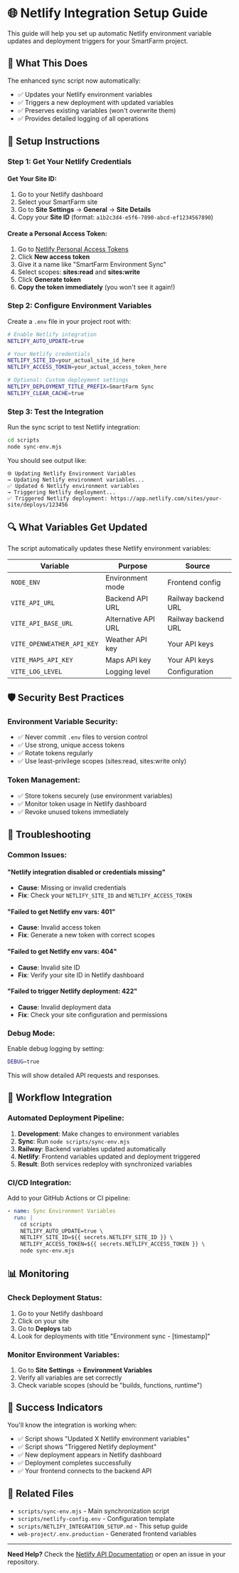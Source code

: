 # 🌐 Netlify Integration Setup Guide

This guide will help you set up automatic Netlify environment variable updates and deployment triggers for your SmartFarm project.

## 🎯 What This Does

The enhanced sync script now automatically:
- ✅ Updates your Netlify environment variables
- ✅ Triggers a new deployment with updated variables
- ✅ Preserves existing variables (won't overwrite them)
- ✅ Provides detailed logging of all operations

## 🔧 Setup Instructions

### Step 1: Get Your Netlify Credentials

#### Get Your Site ID:
1. Go to your Netlify dashboard
2. Select your SmartFarm site
3. Go to **Site Settings** → **General** → **Site Details**
4. Copy your **Site ID** (format: `a1b2c3d4-e5f6-7890-abcd-ef1234567890`)

#### Create a Personal Access Token:
1. Go to [Netlify Personal Access Tokens](https://app.netlify.com/user/applications#personal-access-tokens)
2. Click **New access token**
3. Give it a name like "SmartFarm Environment Sync"
4. Select scopes: **sites:read** and **sites:write**
5. Click **Generate token**
6. **Copy the token immediately** (you won't see it again!)

### Step 2: Configure Environment Variables

Create a `.env` file in your project root with:

```bash
# Enable Netlify integration
NETLIFY_AUTO_UPDATE=true

# Your Netlify credentials
NETLIFY_SITE_ID=your_actual_site_id_here
NETLIFY_ACCESS_TOKEN=your_actual_access_token_here

# Optional: Custom deployment settings
NETLIFY_DEPLOYMENT_TITLE_PREFIX=SmartFarm Sync
NETLIFY_CLEAR_CACHE=true
```

### Step 3: Test the Integration

Run the sync script to test Netlify integration:

```bash
cd scripts
node sync-env.mjs
```

You should see output like:
```
🌐 Updating Netlify Environment Variables
→ Updating Netlify environment variables...
✅ Updated 6 Netlify environment variables
→ Triggering Netlify deployment...
✅ Triggered Netlify deployment: https://app.netlify.com/sites/your-site/deploys/123456
```

## 🔍 What Variables Get Updated

The script automatically updates these Netlify environment variables:

| Variable | Purpose | Source |
|----------|---------|---------|
| `NODE_ENV` | Environment mode | Frontend config |
| `VITE_API_URL` | Backend API URL | Railway backend URL |
| `VITE_API_BASE_URL` | Alternative API URL | Railway backend URL |
| `VITE_OPENWEATHER_API_KEY` | Weather API key | Your API keys |
| `VITE_MAPS_API_KEY` | Maps API key | Your API keys |
| `VITE_LOG_LEVEL` | Logging level | Configuration |

## 🛡️ Security Best Practices

### Environment Variable Security:
- ✅ Never commit `.env` files to version control
- ✅ Use strong, unique access tokens
- ✅ Rotate tokens regularly
- ✅ Use least-privilege scopes (sites:read, sites:write only)

### Token Management:
- ✅ Store tokens securely (use environment variables)
- ✅ Monitor token usage in Netlify dashboard
- ✅ Revoke unused tokens immediately

## 🚨 Troubleshooting

### Common Issues:

#### "Netlify integration disabled or credentials missing"
- **Cause**: Missing or invalid credentials
- **Fix**: Check your `NETLIFY_SITE_ID` and `NETLIFY_ACCESS_TOKEN`

#### "Failed to get Netlify env vars: 401"
- **Cause**: Invalid access token
- **Fix**: Generate a new token with correct scopes

#### "Failed to get Netlify env vars: 404"
- **Cause**: Invalid site ID
- **Fix**: Verify your site ID in Netlify dashboard

#### "Failed to trigger Netlify deployment: 422"
- **Cause**: Invalid deployment data
- **Fix**: Check your site configuration and permissions

### Debug Mode:

Enable debug logging by setting:
```bash
DEBUG=true
```

This will show detailed API requests and responses.

## 🔄 Workflow Integration

### Automated Deployment Pipeline:

1. **Development**: Make changes to environment variables
2. **Sync**: Run `node scripts/sync-env.mjs`
3. **Railway**: Backend variables updated automatically
4. **Netlify**: Frontend variables updated and deployment triggered
5. **Result**: Both services redeploy with synchronized variables

### CI/CD Integration:

Add to your GitHub Actions or CI pipeline:

```yaml
- name: Sync Environment Variables
  run: |
    cd scripts
    NETLIFY_AUTO_UPDATE=true \
    NETLIFY_SITE_ID=${{ secrets.NETLIFY_SITE_ID }} \
    NETLIFY_ACCESS_TOKEN=${{ secrets.NETLIFY_ACCESS_TOKEN }} \
    node sync-env.mjs
```

## 📊 Monitoring

### Check Deployment Status:
1. Go to your Netlify dashboard
2. Click on your site
3. Go to **Deploys** tab
4. Look for deployments with title "Environment sync - [timestamp]"

### Monitor Environment Variables:
1. Go to **Site Settings** → **Environment Variables**
2. Verify all variables are set correctly
3. Check variable scopes (should be "builds, functions, runtime")

## 🎉 Success Indicators

You'll know the integration is working when:

- ✅ Script shows "Updated X Netlify environment variables"
- ✅ Script shows "Triggered Netlify deployment"
- ✅ New deployment appears in Netlify dashboard
- ✅ Deployment completes successfully
- ✅ Your frontend connects to the backend API

## 🔗 Related Files

- `scripts/sync-env.mjs` - Main synchronization script
- `scripts/netlify-config.env` - Configuration template
- `scripts/NETLIFY_INTEGRATION_SETUP.md` - This setup guide
- `web-project/.env.production` - Generated frontend variables

---

**Need Help?** Check the [Netlify API Documentation](https://docs.netlify.com/api/get-started/) or open an issue in your repository.
